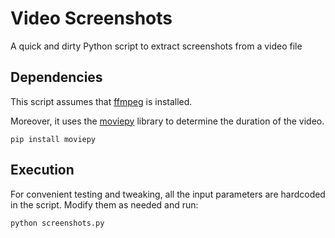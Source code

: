 # Video Screenshots

A quick and dirty Python script to extract screenshots from a video file

## Dependencies

This script assumes that [ffmpeg](https://www.ffmpeg.org) is installed.

Moreover, it uses the [moviepy](https://zulko.github.io/moviepy) library to determine the duration of the video.

`pip install moviepy`

## Execution

For convenient testing and tweaking, all the input parameters are hardcoded in the script. Modify them as needed and run:

`python screenshots.py`
